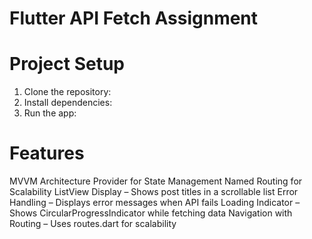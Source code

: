
# Flutter API Fetch Assignment

# Project Setup
1. Clone the repository:
2. Install dependencies:
3. Run the app:


# Features
MVVM Architecture
Provider for State Management
Named Routing for Scalability
ListView Display – Shows post titles in a scrollable list
Error Handling – Displays error messages when API fails
Loading Indicator – Shows CircularProgressIndicator while fetching data
Navigation with Routing – Uses routes.dart for scalability  
 





